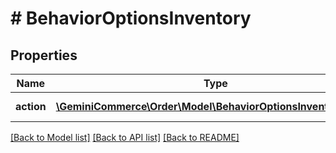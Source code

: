 # # BehaviorOptionsInventory


## Properties 


Name | Type | Description | Notes
------------ | ------------- | ------------- | -------------
**action**| [**\GeminiCommerce\Order\Model\BehaviorOptionsInventoryAction**](BehaviorOptionsInventoryAction.md) |  for more information please, see Model/BehaviorOptionsInventoryAction.php  | [optional]


[[Back to Model list]](../../README.md#models) [[Back to API list]](../../README.md#endpoints) [[Back to README]](../../README.md)

